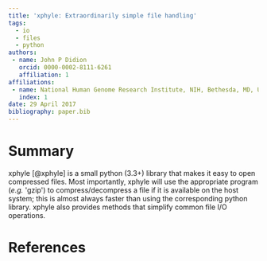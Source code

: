 ```yaml
---
title: 'xphyle: Extraordinarily simple file handling'
tags:
  - io
  - files
  - python
authors:
 - name: John P Didion
   orcid: 0000-0002-8111-6261
   affiliation: 1
affiliations:
 - name: National Human Genome Research Institute, NIH, Bethesda, MD, USA
   index: 1
date: 29 April 2017
bibliography: paper.bib
---
```


# Summary

xphyle [@xphyle] is a small python (3.3+) library that makes it easy to open compressed files. Most importantly, xphyle will use the appropriate program (*e.g.* 'gzip') to compress/decompress a file if it is available on the host system; this is almost always faster than using the corresponding python library. xphyle also provides methods that simplify common file I/O operations.

# References
